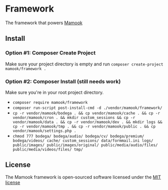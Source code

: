 # Framework
The framework that powers [Mamook](https://github.com/Mamook/Mamook)

## Install

### Option #1: Composer Create Project
Make sure your project directory is empty and run `composer create-project mamook/framework .`

### Option #2: Composer Install (still needs work)

Make sure you're in your root project directory.

* `composer require mamook/framework`
* `composer run-script post-install-cmd -d ./vendor/mamook/framework/`
* `cp -r vendor/mamook/bodega . && cp vendor/mamook/cache . && cp -r vendor/mamook/cron . && mkdir custom_sessions && cp -r vendor/mamook/data . && cp -r vendor/mamook/dev . && mkdir logs && cp -r vendor/mamook/tmp . && cp -r vendor/mamook/public . && cp vendor/mamook/settings.php .`
* `chmod 777 bodega/ bodega/audio/ bodega/cv/ bodega/premium/ bodega/videos/ cache/ custom_sessions/ data/formmail.ini logs/ public/images/ public/images/original/ public/media/audio/files/ public/media/videos/files/ tmp/`

## License

The Mamook framework is open-sourced software licensed under the [MIT license](http://opensource.org/licenses/MIT)
